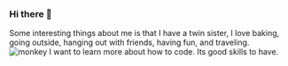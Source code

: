 ### Hi there 👋
Some interesting things about me is that I have a twin sister, I love baking, going outside, hanging out with friends, having fun, and traveling.
![monkey](https://cdn.pixabay.com/photo/2020/07/21/01/33/cute-5424776_640.jpg)
I want to learn more about how to code.
Its good skills to have.
